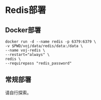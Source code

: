 # Redis部署

## Docker部署

```shell
docker run -d --name redis -p 6379:6379 \
-v $PWD/voj/data/redis/data:/data \
--name voj-redis \
--restart="always" \
redis \
--requirepass "redis_password" 
```

## 常规部署

请自行探索。
